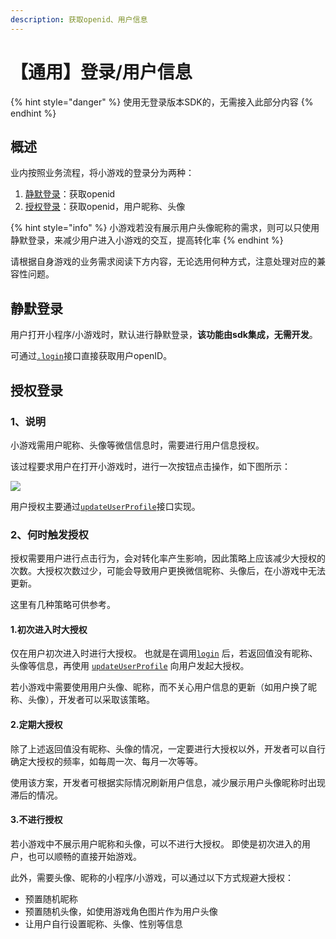```yaml
---
description: 获取openid、用户信息
---
```


# 【通用】登录/用户信息

{% hint style="danger" %}
使用无登录版本SDK的，无需接入此部分内容
{% endhint %}

## 概述

业内按照业务流程，将小游戏的登录分为两种：

1. [静默登录](./#jing-mo-deng-lu)：获取openid
2. [授权登录](./#shou-quan-deng-lu)：获取openid，用户昵称、头像

{% hint style="info" %}
小游戏若没有展示用户头像昵称的需求，则可以只使用静默登录，来减少用户进入小游戏的交互，提高转化率
{% endhint %}

请根据自身游戏的业务需求阅读下方内容，无论选用何种方式，注意处理对应的兼容性问题。

## 静默登录

用户打开小程序/小游戏时，默认进行静默登录，**该功能由sdk集成，无需开发**。

可通过[`.login`](get-user-info.md)接口直接获取用户openID。

## 授权登录

### 1、说明

小游戏需用户昵称、头像等微信信息时，需要进行用户信息授权。

该过程要求用户在打开小游戏时，进行一次按钮点击操作，如下图所示：

![](https://cdn.61week.com/tianmu/doc/index/image/selling/dev-guide/login/1.jpg)

用户授权主要通过[`updateUserProfile`](updateuserprofile.md)接口实现。

### **2、何时触发授权**

授权需要用户进行点击行为，会对转化率产生影响，因此策略上应该减少大授权的次数。大授权次数过少，可能会导致用户更换微信昵称、头像后，在小游戏中无法更新。

这里有几种策略可供参考。

#### **1.初次进入时大授权**

仅在用户初次进入时进行大授权。 也就是在调用[`login`](get-user-info.md) 后，若返回值没有昵称、头像等信息，再使用 [`updateUserProfile`](updateuserprofile.md) 向用户发起大授权。

若小游戏中需要使用用户头像、昵称，而不关心用户信息的更新（如用户换了昵称、头像），开发者可以采取该策略。

#### **2.定期大授权**

除了上述返回值没有昵称、头像的情况，一定要进行大授权以外，开发者可以自行确定大授权的频率，如每周一次、每月一次等等。

使用该方案，开发者可根据实际情况刷新用户信息，减少展示用户头像昵称时出现滞后的情况。

#### **3.不进行授权**

若小游戏中不展示用户昵称和头像，可以不进行大授权。 即使是初次进入的用户，也可以顺畅的直接开始游戏。

此外，需要头像、昵称的小程序/小游戏，可以通过以下方式规避大授权：

* 预置随机昵称
* 预置随机头像，如使用游戏角色图片作为用户头像
* 让用户自行设置昵称、头像、性别等信息

### 

